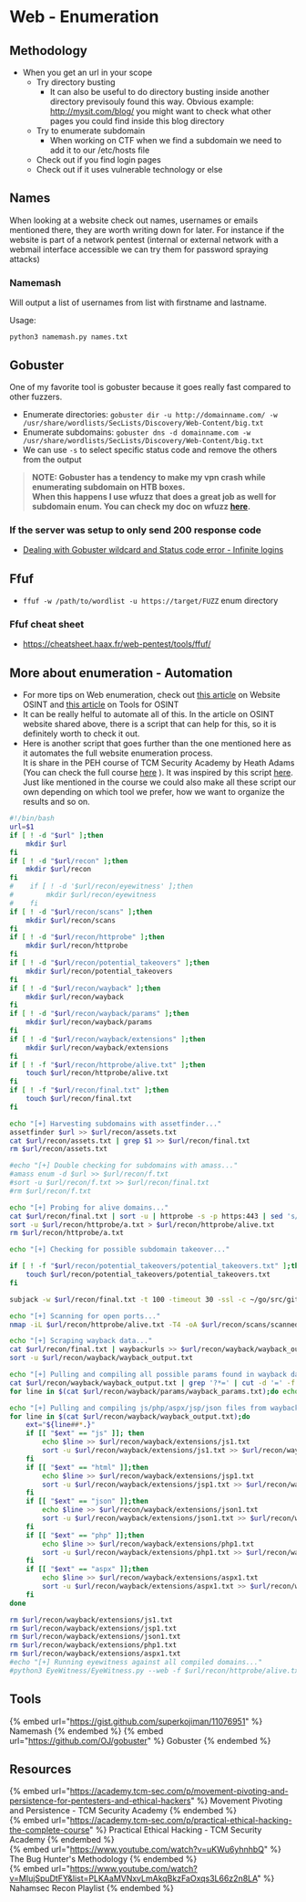 # Web - Enumeration

## Methodology

- When you get an url in your scope
  - Try directory busting
    - It can also be useful to do directory busting inside another directory previsouly found this way. Obvious example: http://mysit.com/blog/ you might want to check what other pages you could find inside this blog directory
  - Try to enumerate subdomain
    - When working on CTF when we find a subdomain we need to add it to our /etc/hosts file
  - Check out if you find login pages
  - Check out if it uses vulnerable technology or else 

## Names

When looking at a website check out names, usernames or emails mentioned there, they are worth writing down for later.
For instance if the website is part of a network pentest (internal or external network with a webmail interface accessible we can try them for password spraying attacks)

### Namemash

Will output a list of usernames from list with firstname and lastname.  

Usage:  
```
python3 namemash.py names.txt
```

## Gobuster

One of my favorite tool is gobuster because it goes really fast compared to other fuzzers.
- Enumerate directories: `gobuster dir -u http://domainname.com/ -w /usr/share/wordlists/SecLists/Discovery/Web-Content/big.txt`
- Enumerate subdomains: `gobuster dns -d domainname.com -w /usr/share/wordlists/SecLists/Discovery/Web-Content/big.txt`
- We can use `-s` to select specific status code and remove the others from the output

> **NOTE: Gobuster has a tendency to make my vpn crash while enumerating subdomain on HTB boxes.  
When this happens I use wfuzz that does a great job as well for subdomain enum. You can check my doc on wfuzz [here](../Tools/wfuzz.md).**

### If the server was setup to only send 200 response code

- [Dealing with Gobuster wildcard and Status code error - Infinite logins](https://infinitelogins.com/2020/09/05/dealing-gobuster-wildcard-and-status-code-errors/)

## Ffuf

- `ffuf -w /path/to/wordlist -u https://target/FUZZ` enum directory

### Ffuf cheat sheet

- https://cheatsheet.haax.fr/web-pentest/tools/ffuf/

## More about enumeration - Automation

- For more tips on Web enumeration, check out [this article](/OSINT/website.md) on Website OSINT and [this article](/OSINT/tools.md) on Tools for OSINT
- It can be really helful to automate all of this. In the article on OSINT website shared above, there is a script that can help for this, so it is definitely worth to check it out.
- Here is another script that goes further than the one mentioned here as it automates the full website enumeration process.  
  It is share in the PEH course of TCM Security Academy by Heath Adams (You can check the full course [here](https://academy.tcm-sec.com/p/practical-ethical-hacking-the-complete-course) ). It was inspired by this script [here](https://github.com/Gr1mmie/sumrecon).  
  Just like mentioned in the course we could also make all these script our own depending on which tool we prefer, how we want to organize the results and so on.

```bash
#!/bin/bash	
url=$1
if [ ! -d "$url" ];then
	mkdir $url
fi
if [ ! -d "$url/recon" ];then
	mkdir $url/recon
fi
#    if [ ! -d '$url/recon/eyewitness' ];then
#        mkdir $url/recon/eyewitness
#    fi
if [ ! -d "$url/recon/scans" ];then
	mkdir $url/recon/scans
fi
if [ ! -d "$url/recon/httprobe" ];then
	mkdir $url/recon/httprobe
fi
if [ ! -d "$url/recon/potential_takeovers" ];then
	mkdir $url/recon/potential_takeovers
fi
if [ ! -d "$url/recon/wayback" ];then
	mkdir $url/recon/wayback
fi
if [ ! -d "$url/recon/wayback/params" ];then
	mkdir $url/recon/wayback/params
fi
if [ ! -d "$url/recon/wayback/extensions" ];then
	mkdir $url/recon/wayback/extensions
fi
if [ ! -f "$url/recon/httprobe/alive.txt" ];then
	touch $url/recon/httprobe/alive.txt
fi
if [ ! -f "$url/recon/final.txt" ];then
	touch $url/recon/final.txt
fi

echo "[+] Harvesting subdomains with assetfinder..."
assetfinder $url >> $url/recon/assets.txt
cat $url/recon/assets.txt | grep $1 >> $url/recon/final.txt
rm $url/recon/assets.txt

#echo "[+] Double checking for subdomains with amass..."
#amass enum -d $url >> $url/recon/f.txt
#sort -u $url/recon/f.txt >> $url/recon/final.txt
#rm $url/recon/f.txt

echo "[+] Probing for alive domains..."
cat $url/recon/final.txt | sort -u | httprobe -s -p https:443 | sed 's/https\?:\/\///' | tr -d ':443' >> $url/recon/httprobe/a.txt
sort -u $url/recon/httprobe/a.txt > $url/recon/httprobe/alive.txt
rm $url/recon/httprobe/a.txt

echo "[+] Checking for possible subdomain takeover..."

if [ ! -f "$url/recon/potential_takeovers/potential_takeovers.txt" ];then
	touch $url/recon/potential_takeovers/potential_takeovers.txt
fi

subjack -w $url/recon/final.txt -t 100 -timeout 30 -ssl -c ~/go/src/github.com/haccer/subjack/fingerprints.json -v 3 -o $url/recon/potential_takeovers/potential_takeovers.txt

echo "[+] Scanning for open ports..."
nmap -iL $url/recon/httprobe/alive.txt -T4 -oA $url/recon/scans/scanned.txt

echo "[+] Scraping wayback data..."
cat $url/recon/final.txt | waybackurls >> $url/recon/wayback/wayback_output.txt
sort -u $url/recon/wayback/wayback_output.txt

echo "[+] Pulling and compiling all possible params found in wayback data..."
cat $url/recon/wayback/wayback_output.txt | grep '?*=' | cut -d '=' -f 1 | sort -u >> $url/recon/wayback/params/wayback_params.txt
for line in $(cat $url/recon/wayback/params/wayback_params.txt);do echo $line'=';done

echo "[+] Pulling and compiling js/php/aspx/jsp/json files from wayback output..."
for line in $(cat $url/recon/wayback/wayback_output.txt);do
	ext="${line##*.}"
	if [[ "$ext" == "js" ]]; then
		echo $line >> $url/recon/wayback/extensions/js1.txt
		sort -u $url/recon/wayback/extensions/js1.txt >> $url/recon/wayback/extensions/js.txt
	fi
	if [[ "$ext" == "html" ]];then
		echo $line >> $url/recon/wayback/extensions/jsp1.txt
		sort -u $url/recon/wayback/extensions/jsp1.txt >> $url/recon/wayback/extensions/jsp.txt
	fi
	if [[ "$ext" == "json" ]];then
		echo $line >> $url/recon/wayback/extensions/json1.txt
		sort -u $url/recon/wayback/extensions/json1.txt >> $url/recon/wayback/extensions/json.txt
	fi
	if [[ "$ext" == "php" ]];then
		echo $line >> $url/recon/wayback/extensions/php1.txt
		sort -u $url/recon/wayback/extensions/php1.txt >> $url/recon/wayback/extensions/php.txt
	fi
	if [[ "$ext" == "aspx" ]];then
		echo $line >> $url/recon/wayback/extensions/aspx1.txt
		sort -u $url/recon/wayback/extensions/aspx1.txt >> $url/recon/wayback/extensions/aspx.txt
	fi
done

rm $url/recon/wayback/extensions/js1.txt
rm $url/recon/wayback/extensions/jsp1.txt
rm $url/recon/wayback/extensions/json1.txt
rm $url/recon/wayback/extensions/php1.txt
rm $url/recon/wayback/extensions/aspx1.txt
#echo "[+] Running eyewitness against all compiled domains..."
#python3 EyeWitness/EyeWitness.py --web -f $url/recon/httprobe/alive.txt -d $url/recon/eyewitness --resolve
```

## Tools

{% embed url="https://gist.github.com/superkojiman/11076951" %} Namemash {% endembed %}
{% embed url="https://github.com/OJ/gobuster" %} Gobuster {% endembed %}

## Resources

{% embed url="https://academy.tcm-sec.com/p/movement-pivoting-and-persistence-for-pentesters-and-ethical-hackers" %} Movement Pivoting and Persistence - TCM Security Academy {% endembed %}  
{% embed url="https://academy.tcm-sec.com/p/practical-ethical-hacking-the-complete-course" %} Practical Ethical Hacking - TCM Security Academy {% endembed %}  
{% embed url="https://www.youtube.com/watch?v=uKWu6yhnhbQ" %} The Bug Hunter's Methodology  {% endembed %}  
{% embed url="https://www.youtube.com/watch?v=MIujSpuDtFY&list=PLKAaMVNxvLmAkqBkzFaOxqs3L66z2n8LA" %} Nahamsec Recon Playlist  {% endembed %}  
